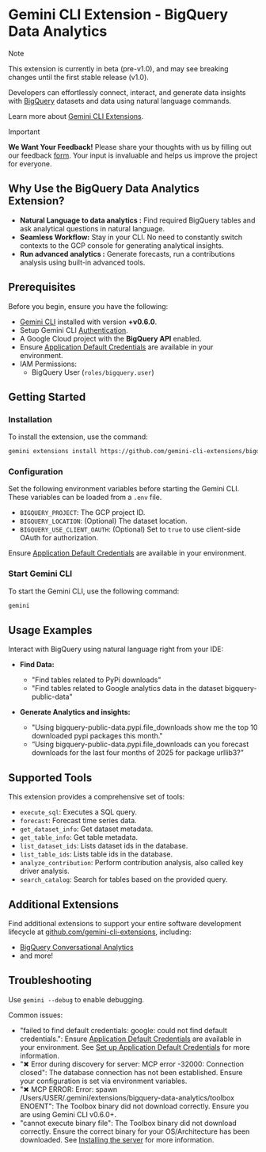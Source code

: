 # Gemini CLI Extension - BigQuery Data Analytics

> [!NOTE]
> This extension is currently in beta (pre-v1.0), and may see breaking changes until the first stable release (v1.0).

Developers can effortlessly connect, interact, and generate data insights with [BigQuery](https://cloud.google.com/bigquery/docs) datasets and data using natural language commands.

Learn more about [Gemini CLI Extensions](https://github.com/google-gemini/gemini-cli/blob/main/docs/extensions/index.md).
> [!IMPORTANT]
> **We Want Your Feedback!**
> Please share your thoughts with us by filling out our feedback [form][form]. 
> Your input is invaluable and helps us improve the project for everyone.

[form]: https://docs.google.com/forms/d/e/1FAIpQLSfEGmLR46iipyNTgwTmIDJqzkAwDPXxbocpXpUbHXydiN1RTw/viewform?usp=pp_url&entry.157487=bigquery-data-analytics

## Why Use the BigQuery Data Analytics Extension?

* **Natural Language to data analytics :** Find required BigQuery tables and ask analytical questions in natural language.
* **Seamless Workflow:** Stay in your CLI. No need to constantly switch contexts to the GCP console for generating analytical insights.
* **Run advanced analytics :** Generate forecasts, run a contributions analysis using built-in advanced tools.


## Prerequisites

Before you begin, ensure you have the following:

* [Gemini CLI](https://github.com/google-gemini/gemini-cli) installed with version **+v0.6.0**.
* Setup Gemini CLI [Authentication](https://github.com/google-gemini/gemini-cli/tree/main?tab=readme-ov-file#-authentication-options).
* A Google Cloud project with the **BigQuery API** enabled.
* Ensure [Application Default Credentials](https://cloud.google.com/docs/authentication/gcloud) are available in your environment.
* IAM Permissions:
    * BigQuery User (`roles/bigquery.user`)

## Getting Started

### Installation

To install the extension, use the command:

```bash
gemini extensions install https://github.com/gemini-cli-extensions/bigquery-data-analytics
```

### Configuration

Set the following environment variables before starting the Gemini CLI. These variables can be loaded from a `.env` file.

* `BIGQUERY_PROJECT`: The GCP project ID.
* `BIGQUERY_LOCATION`: (Optional) The dataset location.
* `BIGQUERY_USE_CLIENT_OAUTH`: (Optional) Set to `true` to use client-side OAuth for authorization.

Ensure [Application Default Credentials](https://cloud.google.com/docs/authentication/gcloud) are available in your environment.

### Start Gemini CLI

To start the Gemini CLI, use the following command:

```bash
gemini
```

## Usage Examples

Interact with BigQuery using natural language right from your IDE:

* **Find Data:**

  * "Find tables related to PyPi downloads"
  * "Find tables related to Google analytics data in the dataset bigquery-public-data"

* **Generate Analytics and insights:**

  * "Using bigquery-public-data.pypi.file\_downloads show me the top 10 downloaded pypi packages this month."
  * “Using bigquery-public-data.pypi.file\_downloads can you forecast downloads for the last four months of 2025 for package urllib3?”

## Supported Tools

This extension provides a comprehensive set of tools:

* `execute_sql`: Executes a SQL query.
* `forecast`: Forecast time series data.
* `get_dataset_info`: Get dataset metadata.
* `get_table_info`: Get table metadata.
* `list_dataset_ids`: Lists dataset ids in the database.
* `list_table_ids`: Lists table ids in the database.
* `analyze_contribution`: Perform contribution analysis, also called key driver analysis.
* `search_catalog`: Search for tables based on the provided query.

## Additional Extensions

Find additional extensions to support your entire software development lifecycle at [github.com/gemini-cli-extensions](https://github.com/gemini-cli-extensions), including:
* [BigQuery Conversational Analytics](https://github.com/gemini-cli-extensions/bigquery-conversational-analytics)
* and more!

## Troubleshooting

Use `gemini --debug` to enable debugging.

Common issues:

* "failed to find default credentials: google: could not find default credentials.": Ensure [Application Default Credentials](https://cloud.google.com/docs/authentication/gcloud) are available in your environment. See [Set up Application Default Credentials](https://cloud.google.com/docs/authentication/external/set-up-adc) for more information.
* "✖ Error during discovery for server: MCP error -32000: Connection closed": The database connection has not been established. Ensure your configuration is set via environment variables.
* "✖ MCP ERROR: Error: spawn /Users/USER/.gemini/extensions/bigquery-data-analytics/toolbox ENOENT": The Toolbox binary did not download correctly. Ensure you are using Gemini CLI v0.6.0+.
* "cannot execute binary file": The Toolbox binary did not download correctly. Ensure the correct binary for your OS/Architecture has been downloaded. See [Installing the server](https://googleapis.github.io/genai-toolbox/getting-started/introduction/#installing-the-server) for more information.
